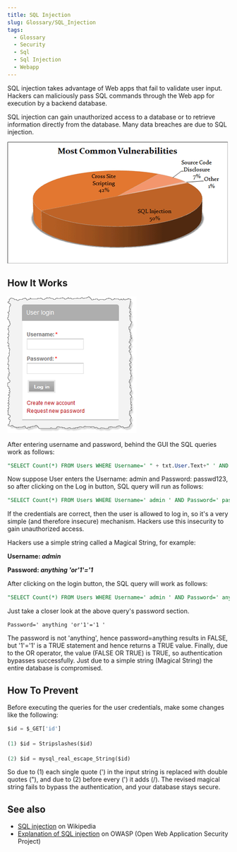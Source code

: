 ```yaml
---
title: SQL Injection
slug: Glossary/SQL_Injection
tags:
  - Glossary
  - Security
  - Sql
  - Sql Injection
  - Webapp
---
```

SQL injection takes advantage of Web apps that fail to validate user input. Hackers can maliciously pass SQL commands through the Web app for execution by a backend database.

SQL injection can gain unauthorized access to a database or to retrieve information directly from the database. Many data breaches are due to SQL injection.

[![Pie chart of most common vulnerabilities: SQL Injection is responsible for 50% of vulnerabilities, Cross Site Scripting is responsible for 42% of vulnerabilities, Source Code Disclosure is responsible for 7% of vulnerabilities.](sql_inj_xss.gif)](https://cdn.acunetix.com/wp_content/uploads/2010/09/sql_inj_xss.gif)

## How It Works

![Screenshot of the login form with username and password fields](updates_loginscreen.png)

After entering username and password, behind the GUI the SQL queries work as follows:

```sql
"SELECT Count(*) FROM Users WHERE Username=' " + txt.User.Text+" ' AND Password=' "+ txt.Password.Text+" ' ";
```

Now suppose User enters the Username: admin and Password: passwd123, so after clicking on the Log in button, SQL query will run as follows:

```sql
"SELECT Count(*) FROM Users WHERE Username=' admin ' AND Password=' passwd123 ' ";
```

If the credentials are correct, then the user is allowed to log in, so it's a very simple (and therefore insecure) mechanism. Hackers use this insecurity to gain unauthorized access.

Hackers use a simple string called a Magical String, for example:

**Username: _admin_**

**Password: _anything 'or'1'='1_**

After clicking on the login button, the SQL query will work as follows:

```sql
"SELECT Count(*) FROM Users WHERE Username=' admin ' AND Password=' anything 'or'1'='1 ' ";
```

Just take a closer look at the above query's password section.

```
Password=' anything 'or'1'='1 '
```

The password is not 'anything', hence password=anything results in FALSE, but '1'='1' is a TRUE statement and hence returns a TRUE value. Finally, due to the OR operator, the value (FALSE OR TRUE) is TRUE, so authentication bypasses successfully. Just due to a simple string (Magical String) the entire database is compromised.

## How To Prevent

Before executing the queries for the user credentials, make some changes like the following:

```sql
$id = $_GET['id']

(1) $id = Stripslashes($id)

(2) $id = mysql_real_escape_String($id)
```

So due to (1) each single quote (') in the input string is replaced with double quotes ("), and due to (2) before every (') it adds (/). The revised magical string fails to bypass the authentication, and your database stays secure.

## See also

- [SQL injection](https://en.wikipedia.org/wiki/SQL_injection) on Wikipedia
- [Explanation of SQL injection](https://owasp.org/www-community/attacks/SQL_Injection) on OWASP (Open Web Application Security Project)
